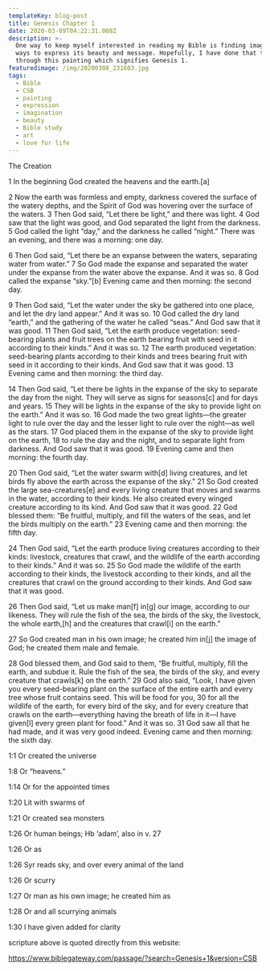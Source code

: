 ```yaml
---
templateKey: blog-post
title: Genesis Chapter 1
date: 2020-03-09T04:22:31.008Z
description: >-
  One way to keep myself interested in reading my Bible is finding imaginative
  ways to express its beauty and message. Hopefully, I have done that today
  through this painting which signifies Genesis 1.
featuredimage: /img/20200308_231603.jpg
tags:
  - Bible
  - CSB
  - painting
  - expression
  - imagination
  - beauty
  - Bible study
  - art
  - love for life
---
```

The Creation

1 In the beginning God created the heavens and the earth.\[a]

2 Now the earth was formless and empty, darkness covered the surface of the watery depths, and the Spirit of God was hovering over the surface of the waters. 3 Then God said, “Let there be light,” and there was light. 4 God saw that the light was good, and God separated the light from the darkness. 5 God called the light “day,” and the darkness he called “night.” There was an evening, and there was a morning: one day.

6 Then God said, “Let there be an expanse between the waters, separating water from water.” 7 So God made the expanse and separated the water under the expanse from the water above the expanse. And it was so. 8 God called the expanse “sky.”\[b] Evening came and then morning: the second day.

9 Then God said, “Let the water under the sky be gathered into one place, and let the dry land appear.” And it was so. 10 God called the dry land “earth,” and the gathering of the water he called “seas.” And God saw that it was good. 11 Then God said, “Let the earth produce vegetation: seed-bearing plants and fruit trees on the earth bearing fruit with seed in it according to their kinds.” And it was so. 12 The earth produced vegetation: seed-bearing plants according to their kinds and trees bearing fruit with seed in it according to their kinds. And God saw that it was good. 13 Evening came and then morning: the third day.

14 Then God said, “Let there be lights in the expanse of the sky to separate the day from the night. They will serve as signs for seasons\[c] and for days and years. 15 They will be lights in the expanse of the sky to provide light on the earth.” And it was so. 16 God made the two great lights—the greater light to rule over the day and the lesser light to rule over the night—as well as the stars. 17 God placed them in the expanse of the sky to provide light on the earth, 18 to rule the day and the night, and to separate light from darkness. And God saw that it was good. 19 Evening came and then morning: the fourth day.

20 Then God said, “Let the water swarm with\[d] living creatures, and let birds fly above the earth across the expanse of the sky.” 21 So God created the large sea-creatures\[e] and every living creature that moves and swarms in the water, according to their kinds. He also created every winged creature according to its kind. And God saw that it was good. 22 God blessed them: “Be fruitful, multiply, and fill the waters of the seas, and let the birds multiply on the earth.” 23 Evening came and then morning: the fifth day.

24 Then God said, “Let the earth produce living creatures according to their kinds: livestock, creatures that crawl, and the wildlife of the earth according to their kinds.” And it was so. 25 So God made the wildlife of the earth according to their kinds, the livestock according to their kinds, and all the creatures that crawl on the ground according to their kinds. And God saw that it was good.

26 Then God said, “Let us make man\[f] in\[g] our image, according to our likeness. They will rule the fish of the sea, the birds of the sky, the livestock, the whole earth,\[h] and the creatures that crawl\[i] on the earth.”

27 So God created man in his own image; he created him in\[j] the image of God; he created them male and female.

28 God blessed them, and God said to them, “Be fruitful, multiply, fill the earth, and subdue it. Rule the fish of the sea, the birds of the sky, and every creature that crawls\[k] on the earth.” 29 God also said, “Look, I have given you every seed-bearing plant on the surface of the entire earth and every tree whose fruit contains seed. This will be food for you, 30 for all the wildlife of the earth, for every bird of the sky, and for every creature that crawls on the earth—everything having the breath of life in it—I have given\[l] every green plant for food.” And it was so. 31 God saw all that he had made, and it was very good indeed. Evening came and then morning: the sixth day.

1:1 Or created the universe

1:8 Or “heavens.”

1:14 Or for the appointed times

1:20 Lit with swarms of

1:21 Or created sea monsters

1:26 Or human beings; Hb ‘adam’, also in v. 27

1:26 Or as

1:26 Syr reads sky, and over every animal of the land

1:26 Or scurry

1:27 Or man as his own image; he created him as

1:28 Or and all scurrying animals

1:30 I have given added for clarity

scripture above is quoted directly from this website:

<https://www.biblegateway.com/passage/?search=Genesis+1&version=CSB>
